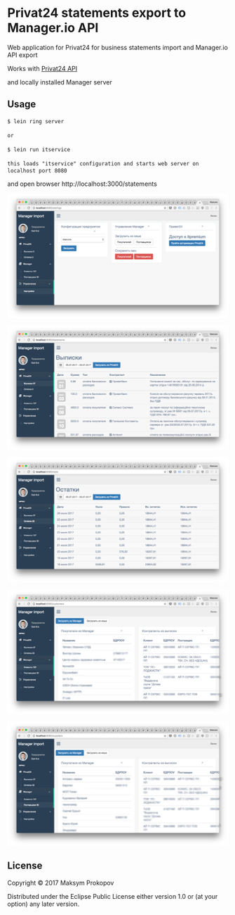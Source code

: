 # Privat24 statements export to Manager.io API

Web application for Privat24 for business statements import and Manager.io API export


Works with [Privat24 API](https://link.privatbank.ua/console/wiki)

and locally installed Manager server

## Usage

    $ lein ring server

    or
    
    $ lein run itservice
    
    this loads "itservice" configuration and starts web server on localhost port 8080

and open browser http://localhost:3000/statements


![Screenshot 1](/doc/shot1.png?raw=true "Screenshot 1")


![Screenshot 2](/doc/shot2.png?raw=true "Screenshot 2")


![Screenshot 3](/doc/shot3.png?raw=true "Screenshot 3")


![Screenshot 4](/doc/shot4.png?raw=true "Screenshot 4")


![Screenshot 5](/doc/shot5.png?raw=true "Screenshot 5")
## License

Copyright © 2017 Maksym Prokopov

Distributed under the Eclipse Public License either version 1.0 or (at
your option) any later version.
